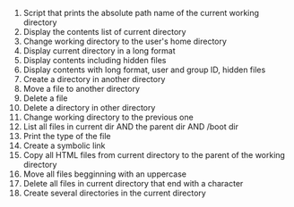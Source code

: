 1. Script that prints the absolute path name of the current working directory
2. Display the contents list of current directory
3. Change working directory to the user's home directory
4. Display current directory in a long format
5. Display contents including hidden files
6. Display contents with long format, user and group ID, hidden files
7. Create a directory in another directory
8. Move a file to another directory
9. Delete a file
10. Delete a directory in other directory
11. Change working directory to the previous one
12. List all files in current dir AND the parent dir AND /boot dir
13. Print the type of the file 
14. Create a symbolic link
15. Copy all HTML files from current directory to the parent of the working directory
16. Move all files begginning with an uppercase
17. Delete all files in current directory that end with a character
18. Create several directories in the current directory
